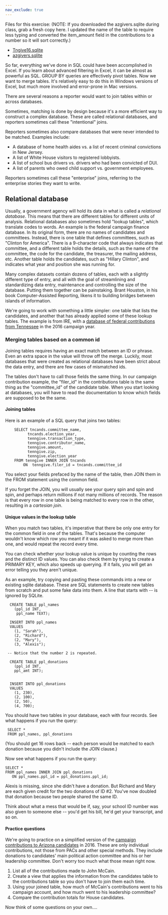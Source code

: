 ```yaml
---
nav_exclude: true
---
```


Files for this exercise:
(NOTE: If you downloaded the azgivers.sqlite during class, grab a fresh copy here. I updated the name of the table to require less typing and converted the item_amount field in the contributions to a number so it will sort correctly.)
* [Tngive16.sqlite](https://sarahcnyt.github.io/data-reporting/assets/sqlite/Tngive16.sqlite)
* [azgivers.sqlite](https://sarahcnyt.github.io/data-reporting/assets/sqlite/azgivers.sqlite)

So far, everything we've done in SQL could have been accomplished in Excel. If you learn about advanced filtering in Excel, it can be almost as powerful as SQL. GROUP BY queries are effectively pivot tables. Now we want to merge tables. It's relatively easy to do this in Windows versions of Excel, but much more involved and error-prone in Mac versions.

There are several reasons a reporter would want to join tables within or across databases.

Sometimes, matching is done by design because it's a more efficient way to construct a complex database. These are called relational databases, and reporters sometimes call these "intentional" joins.

Reporters sometimes also compare databases that were never intended to be matched. Examples include:
* A database of home health aides vs. a list of recent criminal convictions in New Jersey.
* A list of White House visitors to registered lobbyists.
* A list of school bus drivers vs. drivers who had been convicted of DUI.
* A list of parents who owed child support vs. government employees.

Reporters sometimes call these "enterprise" joins, referring to the enterprise stories they want to write.

## Relational database


Usually, a government agency will hold its data in what is called a *relational database*. This means that there are different tables for different units of analysis. Relational databases also sometimes hold "lookup tables", which translate codes to words. An example is the federal campaign finance database. In its original form, there are no names of candidates and committees. Instead, there is one table that defines committees, such as "Clinton for America". There is a 9-character code that always indicates that committee, and a different table holds the details, such as the name of the committee, the code for the candidate, the treasurer, the mailing address, etc. Another table holds the candidates, such as "Hillary Clinton", and indicates what year and position she was running for.

Many complex datasets contain dozens of tables, each with a slightly different type of entry, and all with the goal of streamlining and standardizing data entry, maintenance and controlling the size of the database. Putting them together can be painstaking. Brant Houston, in his book Computer-Assisted Reporting, likens it to building bridges between islands of information.

We're going to work with something a little simpler: one table that lists the candidates, and another that has already applied some of these lookup tables. The example is from IRE, with a [database of federal contributions from Tennessee](../sqlite/TNgive16.sqlite) in the 2016 campaign year.

### Merging tables based on a common id

Joining tables requires having an exact match between an ID or phrase. Even an extra space in the value will throw off the merge. Luckily, most databases that were created as relational databases have been strict about the data entry, and there are few cases of mismatched ids.

The tables don't have to call those fields the same thing. In our campaign contribution example, the "filer_id" in the contributions table is the same thing as the "committee_id" of the candidate table. When you start looking at databases, you will have to read the documentation to know which fields are supposed to be the same.

#### Joining tables

Here is an example of a SQL query that joins two tables:

        SELECT tncands.committee_name,
              tncands.election_year,
              tenngive.transaction_type,
              tenngive.contributor_name,
              tenngive.amount,
              tenngive.zip,
              tenngive.election_year
        FROM tenngive INNER JOIN tncands
            ON  tenngive.filer_id = tncands.committee_id

You select your fields prefaced by the name of the table, then JOIN them in the FROM statement using the common field.

If you forget the JOIN, you will usually see your query spin and spin and spin, and perhaps return millions if not many millions of records. The reason is that every row in one table is being matched to every row in the other, resulting in a *cartesian join*.


#### Unique values in the lookup table

When you match two tables, it's imperative that there be only one entry for the common field in one of the tables. That's because the computer wouldn't know which row you meant if it was asked to merge more than one, and would repeat the record every time.

You can check whether your lookup value is unique by counting the rows and the distinct ID values. You can also check them by trying to create a PRIMARY KEY, which also speeds up querying. If it fails, you will get an error telling you they aren't unique.

As an example, try copying and pasting these commands into a new or existing sqlite database. These are SQL statements to create new tables from scratch and put some fake data into them. A line that starts with -- is ignored by SQLite.

      CREATE TABLE ppl_names
        (ppl_id INT,
         ppl_name TEXT);

      INSERT INTO ppl_names
      VALUES
        (1, "Sarah"),
        (2, "Richard"),
        (2, "Mary"),
        (3, "Alexis");

     -- Notice that the number 2 is repeated.

      CREATE TABLE ppl_donations
        (ppl_id INT,
        ppl_amt INT);


      INSERT INTO ppl_donations
      VALUES
        (1, 230),
        (2, 100),
        (2, 50),
        (4, 700);


You should have two tables in your database, each with four records.
See what happens if you run the query:

     SELECT *
     FROM ppl_names, ppl_donations

(You should get 16 rows back -- each person would be matched to each donation because you didn't include the JOIN clause.)

Now see what happens if you run the query:

    SELECT *
    FROM ppl_names INNER JOIN ppl_donations
       ON ppl_names.ppl_id = ppl_donations.ppl_id;

Alexis is missing, since she didn't have a donation. But Richard and Mary are each given credit for the two donations of ID #2. You've now doubled that donation because two people shared the same ID.

Think about what a mess that would be if, say, your school ID number was also given to someone else -- you'd get his bill, he'd get your transcript, and so on.

#### Practice questions

We're going to practice on a simplified version of the [campaign contributions to Arizona candidates](../sqlite/azgivers.sqlite) in 2016. These are only individual contributions, not those from PACs and other special methods. They include donations to candidates' main political action committee and his or her leadership committee. Don't worry too much what those mean right now.

1.  List all of the contributions made to John McCain.
2.  Create a view that applies the information from the candidates table to the contributions table so you don't have to join them each time.
3. Using your joined table, how much of McCain's contributions went to his campaign account, and how much went to his leadership committee?
4. Compare the contribution totals for House candidates.

Now think of some questions on your own....
